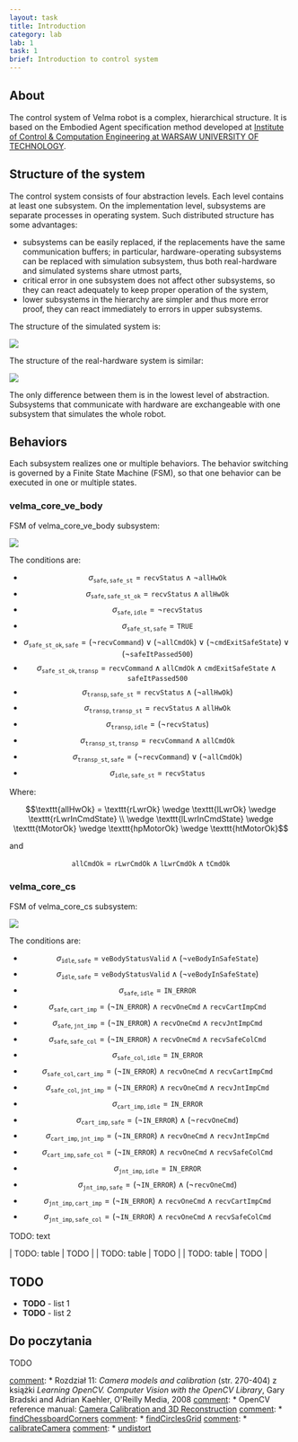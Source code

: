 ```yaml
---
layout: task
title: Introduction
category: lab
lab: 1
task: 1
brief: Introduction to control system
---
```


## About

The control system of Velma robot is a complex, hierarchical structure.
It is based on the Embodied Agent specification method developed at
[Institute of Control & Computation Engineering at WARSAW UNIVERSITY OF TECHNOLOGY](https://www.robotyka.ia.pw.edu.pl/).

## Structure of the system

The control system consists of four abstraction levels. Each level contains at least one subsystem. On the implementation level, subsystems are separate processes in operating system. Such distributed structure has some advantages:
* subsystems can be easily replaced, if the replacements have the same communication buffers; in particular, hardware-operating subsystems can be replaced with simulation subsystem, thus both real-hardware and simulated systems share utmost parts,
* critical error in one subsystem does not affect other subsystems, so they can react adequately to keep proper operation of the system,
* lower subsystems in the hierarchy are simpler and thus more error proof, they can react immediately to errors in upper subsystems.

The structure of the simulated system is:

![]({{site.baseurl}}/public/img/system.dot.png)

The structure of the real-hardware system is similar:

![]({{site.baseurl}}/public/img/system_hw.dot.png)

The only difference between them is in the lowest level of abstraction.
Subsystems that communicate with hardware are exchangeable with one subsystem that simulates the whole robot.

## Behaviors
Each subsystem realizes one or multiple behaviors. The behavior switching is governed by a Finite State Machine (FSM), so that one behavior can be executed in one or multiple states.

### velma_core_ve_body
FSM of velma_core_ve_body subsystem:

![]({{site.baseurl}}/public/img/velma_core_ve_body_fsm.png)

The conditions are:

   * $$\sigma_{\texttt{safe},\texttt{safe_st}} =  \texttt{recvStatus}   \wedge  \neg \texttt{allHwOk}$$
   * $$\sigma_{\texttt{safe},\texttt{safe_st_ok}} =  \texttt{recvStatus}   \wedge   \texttt{allHwOk}$$ 
   * $$\sigma_{\texttt{safe},\texttt{idle}} = \neg   \texttt{recvStatus}$$
   * $$\sigma_{\texttt{safe_st},\texttt{safe}} =  \texttt{TRUE} $$
   * $$\sigma_{\texttt{safe_st_ok},\texttt{safe}} = ( \neg   \texttt{recvCommand} )  \vee  ( \neg \texttt{allCmdOk}) \vee  ( \neg   \texttt{cmdExitSafeState} )  \vee  ( \neg   \texttt{safeItPassed500} )$$
   * $$\sigma_{\texttt{safe_st_ok},\texttt{transp}} =  \texttt{recvCommand}   \wedge   \texttt{allCmdOk}  \wedge   \texttt{cmdExitSafeState}   \wedge   \texttt{safeItPassed500} $$
   * $$\sigma_{\texttt{transp},\texttt{safe_st}} =  \texttt{recvStatus}   \wedge  ( \neg \texttt{allHwOk})$$
   * $$\sigma_{\texttt{transp},\texttt{transp_st}} =  \texttt{recvStatus}   \wedge   \texttt{allHwOk} $$
   * $$\sigma_{\texttt{transp},\texttt{idle}} = ( \neg   \texttt{recvStatus} )$$
   * $$\sigma_{\texttt{transp_st},\texttt{transp}} =  \texttt{recvCommand}   \wedge   \texttt{allCmdOk}$$
   * $$\sigma_{\texttt{transp_st},\texttt{safe}} = ( \neg   \texttt{recvCommand} )  \vee  ( \neg   \texttt{allCmdOk})$$
   * $$\sigma_{\texttt{idle},\texttt{safe_st}} =  \texttt{recvStatus} $$

Where:

$$\texttt{allHwOk} = \texttt{rLwrOk}   \wedge   \texttt{lLwrOk}   \wedge   \texttt{rLwrInCmdState}  \\ \wedge   \texttt{lLwrInCmdState}   \wedge   \texttt{tMotorOk}   \wedge   \texttt{hpMotorOk}   \wedge   \texttt{htMotorOk}$$

and

$$\texttt{allCmdOk} = \texttt{rLwrCmdOk}   \wedge   \texttt{lLwrCmdOk}   \wedge   \texttt{tCmdOk}$$

### velma_core_cs

FSM of velma_core_cs subsystem:

![]({{site.baseurl}}/public/img/velma_core_cs_fsm.png)

The conditions are:

   * $$\sigma_{\texttt{idle},\texttt{safe}} =  \texttt{veBodyStatusValid}   \wedge  ( \neg   \texttt{veBodyInSafeState} ) $$
   * $$\sigma_{\texttt{idle},\texttt{safe}} =  \texttt{veBodyStatusValid}   \wedge  ( \neg   \texttt{veBodyInSafeState} ) $$
   * $$\sigma_{\texttt{safe},\texttt{idle}} =  \texttt{IN_ERROR} $$
   * $$\sigma_{\texttt{safe},\texttt{cart_imp}} = ( \neg   \texttt{IN_ERROR} )  \wedge   \texttt{recvOneCmd}   \wedge   \texttt{recvCartImpCmd} $$
   * $$\sigma_{\texttt{safe},\texttt{jnt_imp}} = ( \neg   \texttt{IN_ERROR} )  \wedge   \texttt{recvOneCmd}   \wedge   \texttt{recvJntImpCmd} $$
   * $$\sigma_{\texttt{safe},\texttt{safe_col}} = ( \neg   \texttt{IN_ERROR} )  \wedge   \texttt{recvOneCmd}   \wedge   \texttt{recvSafeColCmd} $$
   * $$\sigma_{\texttt{safe_col},\texttt{idle}} =  \texttt{IN_ERROR} $$
   * $$\sigma_{\texttt{safe_col},\texttt{cart_imp}} = ( \neg   \texttt{IN_ERROR} )  \wedge   \texttt{recvOneCmd}   \wedge   \texttt{recvCartImpCmd} $$
   * $$\sigma_{\texttt{safe_col},\texttt{jnt_imp}} = ( \neg   \texttt{IN_ERROR} )  \wedge   \texttt{recvOneCmd}   \wedge   \texttt{recvJntImpCmd} $$
   * $$\sigma_{\texttt{cart_imp},\texttt{idle}} =  \texttt{IN_ERROR} $$
   * $$\sigma_{\texttt{cart_imp},\texttt{safe}} = ( \neg   \texttt{IN_ERROR} )  \wedge  ( \neg   \texttt{recvOneCmd} )$$
   * $$\sigma_{\texttt{cart_imp},\texttt{jnt_imp}} = ( \neg   \texttt{IN_ERROR} )  \wedge   \texttt{recvOneCmd}   \wedge   \texttt{recvJntImpCmd} $$
   * $$\sigma_{\texttt{cart_imp},\texttt{safe_col}} = ( \neg   \texttt{IN_ERROR} )  \wedge   \texttt{recvOneCmd}   \wedge   \texttt{recvSafeColCmd}$$ 
   * $$\sigma_{\texttt{jnt_imp},\texttt{idle}} =  \texttt{IN_ERROR} $$
   * $$\sigma_{\texttt{jnt_imp},\texttt{safe}} = ( \neg   \texttt{IN_ERROR} )  \wedge  ( \neg   \texttt{recvOneCmd} )$$
   * $$\sigma_{\texttt{jnt_imp},\texttt{cart_imp}} = ( \neg   \texttt{IN_ERROR} )  \wedge   \texttt{recvOneCmd}   \wedge   \texttt{recvCartImpCmd} $$
   * $$\sigma_{\texttt{jnt_imp},\texttt{safe_col}} = ( \neg   \texttt{IN_ERROR} )  \wedge   \texttt{recvOneCmd}   \wedge   \texttt{recvSafeColCmd} $$





TODO: text

| TODO: table             | TODO           |
| TODO: table             | TODO           |
| TODO: table             | TODO           |

## TODO

   * **TODO** - list 1
   * **TODO** - list 2

[comment]: ![]({{site.baseurl}}/public/l1/pattern_explained.png)

## Do poczytania
TODO

[comment]:   * Rozdział 11: _Camera models and calibration_ (str. 270-404) z książki _Learning OpenCV. Computer Vision with the OpenCV Library_, Gary Bradski and Adrian Kaehler, O'Reilly Media, 2008
[comment]:   * OpenCV reference manual: [Camera Calibration and 3D Reconstruction](http://docs.opencv.org/2.4/modules/calib3d/doc/camera_calibration_and_3d_reconstruction.html)
[comment]:      * [findChessboardCorners](http://docs.opencv.org/2.4/modules/calib3d/doc/camera_calibration_and_3d_reconstruction.html#findchessboardcorners)
[comment]:      * [findCirclesGrid](http://docs.opencv.org/2.4/modules/calib3d/doc/camera_calibration_and_3d_reconstruction.html#findcirclesgrid)
[comment]:      * [calibrateCamera](http://docs.opencv.org/2.4/modules/calib3d/doc/camera_calibration_and_3d_reconstruction.html#calibratecamera)
[comment]:      * [undistort](http://docs.opencv.org/2.4/modules/imgproc/doc/geometric_transformations.html#undistort)

